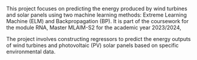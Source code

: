 This project focuses on predicting the energy produced by wind turbines and solar panels using two machine learning methods: Extreme Learning Machine (ELM) and Backpropagation (BP). It is part of the coursework for the module RNA, Master MLAIM-S2 for the academic year 2023/2024,

The project involves constructing regressors to predict the energy outputs of wind turbines and photovoltaic (PV) solar panels based on specific environmental data.

